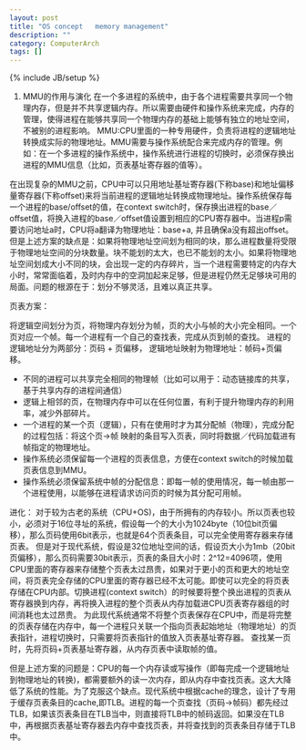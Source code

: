 ```yaml
---
layout: post
title: "OS concept   memory management"
description: ""
category: ComputerArch
tags: []
---
```

{% include JB/setup %}

1. MMU的作用与演化
在一个多进程的系统中，由于各个进程需要共享同一个物理内存，但是并不共享逻辑内存。所以需要由硬件和操作系统来完成，内存的管理，使得进程在能够共享同一个物理内存的基础上能够有独立的地址空间，不被别的进程影响。
MMU:CPU里面的一种专用硬件，负责将进程的逻辑地址转换成实际的物理地址。MMU需要与操作系统配合来完成内存的管理。例如：在一个多进程的操作系统中，操作系统进行进程的切换时，必须保存换出进程的MMU信息（比如，页表基址寄存器的值等）。

在出现复杂的MMU之前，CPU中可以只用地址基址寄存器(下称base)和地址偏移量寄存器(下称offset)来将当前进程的逻辑地址转换成物理地址。操作系统保存每一个进程的base/offset的值，在context switch时，保存换出进程的base／offset值，将换入进程的base／offset值设置到相应的CPU寄存器中。当进程p需要访问地址a时，CPU将a翻译为物理地址：base+a, 并且确保a没有超出offset。
但是上述方案的缺点是：如果将物理地址空间划为相同的块，那么进程数量将受限于物理地址空间的分块数量。块不能划的太大，也已不能划的太小。如果将物理地址空间划成大小不同的块，会出现一定的内存碎片，当一个进程需要特定的内存大小时，常常面临着，及时内存中的空洞加起来足够，但是进程仍然无足够块可用的局面。问题的根源在于：划分不够灵活，且难以真正共享。

页表方案：

将逻辑空间划分为页，将物理内存划分为帧，页的大小与帧的大小完全相同。一个页对应一个帧。每一个进程有一个自己的查找表，完成从页到帧的查找。
进程的逻辑地址分为两部分：页码 + 页偏移， 逻辑地址映射为物理地址：帧码+页偏移。

* 不同的进程可以共享完全相同的物理帧（比如可以用于：动态链接库的共享，基于共享内存的进程间通信）
* 逻辑上相邻的页，在物理内存中可以在任何位置，有利于提升物理内存的利用率，减少外部碎片。
* 一个进程的某一个页（逻辑），只有在使用时才为其分配帧（物理），完成分配的过程包括：将这个页-\>帧 映射的条目写入页表，同时将数据／代码加载进有帧指定的物理地址。
* 操作系统必须保留每一个进程的页表信息，方便在context switch的时候加载页表信息到MMU。
* 操作系统必须保留系统中帧的分配信息：即每一帧的使用情况，每一帧由那一个进程使用，以能够在进程请求访问页的时候为其分配可用帧。

进化：
 对于较为古老的系统（CPU+OS)，由于所拥有的内存较小。所以页表也较小，必须对于16位寻址的系统，假设每一个的大小为1024byte（10位bit页偏移），那么页码使用6bit表示，也就是64个页表条目，可以完全使用寄存器来存储页表。 但是对于现代系统，假设是32位地址空间的话，假设页大小为1mb（20bit页偏移），那么页码需要30bit表示，页表的条目大小时：2^12=4096项，使用CPU里面的寄存器来存储整个页表太过昂贵，如果对于更小的页和更大的地址空间，将页表完全存储的CPU里面的寄存器已经不太可能。即使可以完全的将页表存储在CPU内部。切换进程(context switch）的时候要将整个换出进程的页表从寄存器换到内存，再将换入进程的整个页表从内存加载进CPU页表寄存器组的时间消耗也太过昂贵。
为此现代系统通常不将整个页表保存在CPU中，而是将完整的页表存储在内存中，每一个进程只关联一个指向页表起始地址（物理地址）的页表指针，进程切换时，只需要将页表指针的值放入页表基址寄存器。 查找某一页时，先将页码+页表基址寄存器，从内存页表中读取帧的值。

但是上述方案的问题是：CPU的每一个内存读或写操作（即每完成一个逻辑地址到物理地址的转换)，都需要额外的读一次内存，即从内存中查找页表。这大大降低了系统的性能。为了克服这个缺点。现代系统中根据cache的理念，设计了专用于缓存页表条目的cache,即TLB。进程的每一个页查找（页码->帧码）都先经过TLB，如果该页表条目在TLB当中，则直接将TLB中的帧码返回。如果没在TLB中，再根据页表基址寄存器去内存中查找页表，并将查找到的页表条目存储于TLB中。
